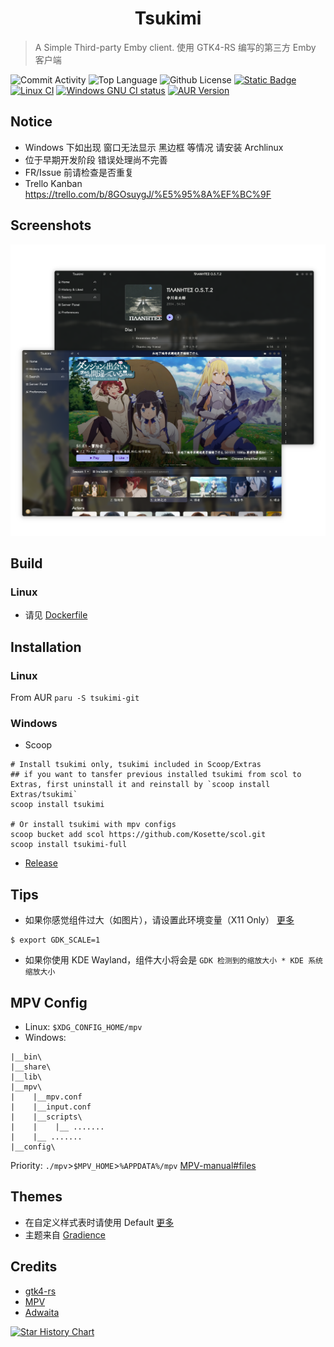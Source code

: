 <h1 align="center">Tsukimi</h1>

> A Simple Third-party Emby client.
> 使用 GTK4-RS 编写的第三方 Emby 客户端

![Commit Activity](https://img.shields.io/github/commit-activity/m/tsukinaha/Tsukimi/main) ![Top Language](https://img.shields.io/github/languages/top/tsukinaha/Tsukimi) ![Github License](https://img.shields.io/github/license/tsukinaha/Tsukimi) [![Static Badge](https://img.shields.io/badge/Telegram-Group-blue)](https://t.me/+mhcPxx5kE6QzMjVl) [![Linux CI](https://github.com/tsukinaha/tsukimi/actions/workflows/build_linux.yml/badge.svg)](https://github.com/tsukinaha/tsukimi/actions/workflows/build_linux.yml) [![Windows GNU CI status](https://github.com/tsukinaha/tsukimi/actions/workflows/build_release.yml/badge.svg)](https://github.com/tsukinaha/tsukimi/actions/workflows/build_release.yml) [![AUR Version](https://img.shields.io/aur/version/tsukimi-git)](https://aur.archlinux.org/packages/tsukimi-git)

## Notice

- Windows 下如出现 窗口无法显示 黑边框 等情况
  请安装 Archlinux
- 位于早期开发阶段 错误处理尚不完善
- FR/Issue 前请检查是否重复
- Trello Kanban https://trello.com/b/8GOsuygJ/%E5%95%8A%EF%BC%9F

## Screenshots

<div align="center">
 <img src="./docs/tsukimi.png"/>
</div>

## Build

### Linux

- 请见 [Dockerfile](https://github.com/tsukinaha/tsukimi/blob/main/Dockerfile)

## Installation

### Linux

From AUR
`paru -S tsukimi-git`

### Windows

- Scoop

```
# Install tsukimi only, tsukimi included in Scoop/Extras
## if you want to tansfer previous installed tsukimi from scol to Extras, first uninstall it and reinstall by `scoop install Extras/tsukimi`
scoop install tsukimi

# Or install tsukimi with mpv configs
scoop bucket add scol https://github.com/Kosette/scol.git
scoop install tsukimi-full
```

- [Release](https://github.com/tsukinaha/tsukimi/releases/latest)

## Tips

- 如果你感觉组件过大（如图片），请设置此环境变量（X11 Only） [更多](<https://wiki.archlinuxcn.org/wiki/HiDPI#GDK_3_(GTK+_3)>)

```
$ export GDK_SCALE=1
```

- 如果你使用 KDE Wayland，组件大小将会是 `GDK 检测到的缩放大小 * KDE 系统缩放大小`

## MPV Config

- Linux: `$XDG_CONFIG_HOME/mpv`
- Windows:

```
|__bin\
|__share\
|__lib\
|__mpv\
|    |__mpv.conf
|    |__input.conf
|    |__scripts\
|    |    |__ .......
|    |__ .......
|__config\
```

Priority:
`./mpv`>`$MPV_HOME`>`%APPDATA%/mpv`
[MPV-manual#files](https://mpv.io/manual/master/#files)

## Themes

- 在自定义样式表时请使用 Default [更多](https://wiki.archlinux.org/title/GTK#Configuration)
- 主题来自 [Gradience](https://github.com/GradienceTeam/Gradience)

## Credits

- [gtk4-rs](https://github.com/gtk-rs/gtk4-rs)
- [MPV](https://github.com/mpv-player/mpv)
- [Adwaita](https://gitlab.gnome.org/GNOME/libadwaita/)

[![Star History Chart](https://api.star-history.com/svg?repos=tsukinaha/tsukimi&type=Timeline)](https://star-history.com/#tsukinaha/tsukimi&Timeline)
